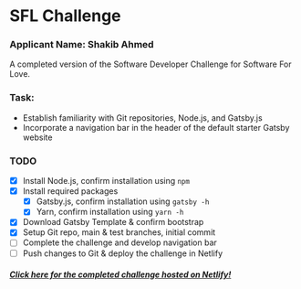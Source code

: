 # SFL Challenge
### Applicant Name: Shakib Ahmed
A completed version of the Software Developer Challenge for Software For Love.

### Task:
- Establish familiarity with Git repositories, Node.js, and Gatsby.js
- Incorporate a navigation bar in the header of the default starter Gatsby website

### TODO
- [x] Install Node.js, confirm installation using ```npm```
- [x] Install required packages
    - [x] Gatsby.js, confirm installation using ```gatsby -h```
    - [x] Yarn, confirm installation using ```yarn -h```
- [x] Download Gatsby Template & confirm bootstrap
- [x] Setup Git repo, main & test branches, initial commit
- [ ] Complete the challenge and develop navigation bar
- [ ] Push changes to Git & deploy the challenge in Netlify

##### [Click here for the completed challenge hosted on Netlify!](https://www.google.ca/)
